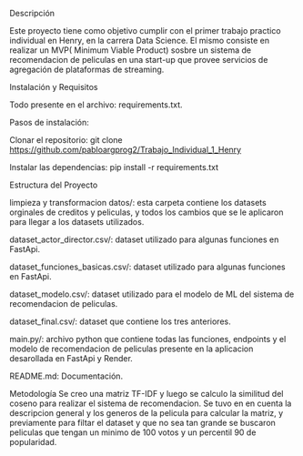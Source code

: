 Descripción

Este proyecto tiene como objetivo cumplir con el primer trabajo practico individual en Henry, en la carrera Data Science. El mismo consiste en realizar un MVP( Minimum Viable Product) sosbre un sistema de recomendacion de peliculas en una start-up que provee servicios de agregación de plataformas de streaming.


Instalación y Requisitos


Todo presente en el archivo: requirements.txt. 


Pasos de instalación:

Clonar el repositorio: git clone https://github.com/pabloargprog2/Trabajo_Individual_1_Henry


Instalar las dependencias: pip install -r requirements.txt

Estructura del Proyecto


limpieza y transformacion datos/: esta carpeta contiene los datasets orginales de creditos y peliculas, y todos los cambios que se le aplicaron para llegar a los datasets utilizados.

dataset_actor_director.csv/: dataset utilizado para algunas funciones en FastApi.

dataset_funciones_basicas.csv/: dataset utilizado para algunas funciones en FastApi.

dataset_modelo.csv/: dataset utilizado para el modelo de ML del sistema de recomendacion de peliculas.

dataset_final.csv/: dataset que contiene los tres anteriores.

main.py/: archivo python que contiene todas las funciones, endpoints y el modelo de recomendacion de peliculas presente en la aplicacion desarollada en FastApi y Render.

README.md: Documentación.

Metodología
Se creo una matriz TF-IDF y luego se calculo la similitud del coseno para realizar el sistema de recomendacion. Se tuvo en en cuenta la descripcion general y los generos de la pelicula para calcular la matriz, y previamente para filtar el dataset y que no sea tan grande se buscaron peliculas que tengan un minimo de 100 votos y un percentil 90 de popularidad.
